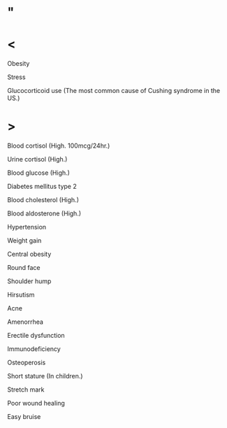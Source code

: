 # "

# <

Obesity

Stress

Glucocorticoid use
(The most common cause of Cushing syndrome in the US.)

# >

Blood cortisol
(High. 100mcg/24hr.)

Urine cortisol
(High.)

Blood glucose
(High.)

Diabetes mellitus type 2

Blood cholesterol
(High.)

Blood aldosterone
(High.)

Hypertension

Weight gain

Central obesity

Round face

Shoulder hump

Hirsutism

Acne

Amenorrhea

Erectile dysfunction

Immunodeficiency

Osteoperosis

Short stature
(In children.)

Stretch mark

Poor wound healing

Easy bruise
